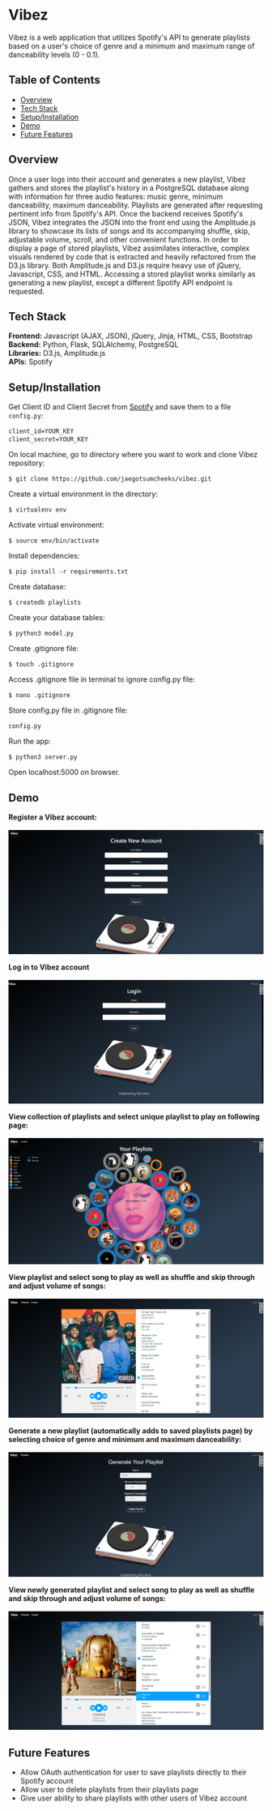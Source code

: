 # Vibez

Vibez is a web application that utilizes Spotify's API to generate playlists based on a user's choice of genre and a minimum and maximum range of danceability levels (0 - 0.1).

## Table of Contents
* [Overview](#overview)<br/>
* [Tech Stack](#techstack)<br/>
* [Setup/Installation](#installation)<br/>
* [Demo](#demo)<br/>
* [Future Features](#future)

<a name="overview"/></a>
## Overview
Once a user logs into their account and generates a new playlist, Vibez gathers and stores the playlist's history in a PostgreSQL database along with information for three audio features: music genre, minimum danceability, maximum danceability. Playlists are generated after requesting pertinent info from Spotify's API. Once the backend receives Spotify's JSON, Vibez integrates the JSON into the front end using the Amplitude.js library to showcase its lists of songs and its accompanying shuffle, skip, adjustable volume, scroll, and other convenient functions. In order to display a page of stored playlists, Vibez assimilates interactive, complex visuals rendered by code that is extracted and heavily refactored from the D3.js library. Both Amplitude.js and D3.js require heavy use of jQuery, Javascript, CSS, and HTML. Accessing a stored playlist works similarly as generating a new playlist, except a different Spotify API endpoint is requested.

<a name="techstack"/></a>
## Tech Stack
**Frontend:** Javascript (AJAX, JSON), jQuery, Jinja, HTML, CSS, Bootstrap</br>
**Backend:** Python, Flask, SQLAlchemy, PostgreSQL<br/>
**Libraries:** D3.js, Amplitude.js<br/>
**APIs:** Spotify<br/>

<a name="installation"/></a>
## Setup/Installation
Get Client ID and Client Secret from [Spotify](https://developer.spotify.com/) and save them to a file `config.py`:
```
client_id=YOUR_KEY
client_secret=YOUR_KEY
```
On local machine, go to directory where you want to work and clone Vibez repository:
```
$ git clone https://github.com/jaegotsumcheeks/vibez.git
```
Create a virtual environment in the directory:
```
$ virtualenv env
```
Activate virtual environment:
```
$ source env/bin/activate
```
Install dependencies:
```
$ pip install -r requirements.txt
```
Create database:
```
$ createdb playlists
```
Create your database tables:
```
$ python3 model.py
```
Create .gitignore file:
```
$ touch .gitignore
```
Access .gitignore file in terminal to ignore config.py file:
```
$ nano .gitignore
```
Store config.py file in .gitignore file:
```
config.py
```
Run the app:
```
$ python3 server.py
```
Open localhost:5000 on browser.

<a name="demo"/></a>
## Demo
**Register a Vibez account:**
<br/><br/>
![Registration](/static/img/README/register.png)
<br/>

**Log in to Vibez account**
<br/><br/>
![Login](/static/img/README/login.png)
<br/>

**View collection of playlists and select unique playlist to play on following page:**
<br/><br/>
![View Playlists and Select](/static/img/README/select_playlists.png)
<br/>

**View playlist and select song to play as well as shuffle and skip through and adjust volume of songs:**
<br/><br/>
![View and Play Songs](/static/img/README/old_songs.png)
<br/>

**Generate a new playlist (automatically adds to saved playlists page) by selecting choice of genre and minimum and maximum danceability:**
<br/><br/>
![Generate New Playlist](/static/img/README/generate_playlist.png)
<br/>

**View newly generated playlist and select song to play as well as shuffle and skip through and adjust volume of songs:**
<br/><br/>
![View and Play Songs](/static/img/README/new_songs.png)
<br/>

<a name="features"/></a>
## Future Features
* Allow OAuth authentication for user to save playlists directly to their Spotify account
* Allow user to delete playlists from their playlists page
* Give user ability to share playlists with other users of Vibez account 
